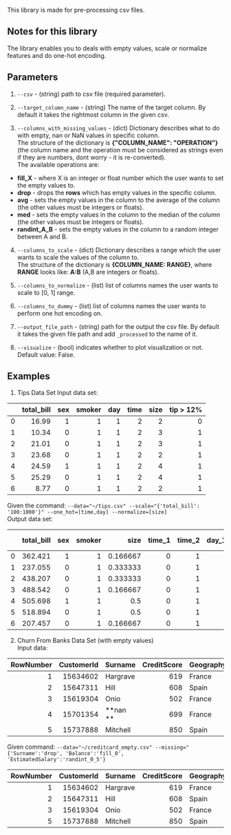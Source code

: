 This library is made for pre-processing csv files.  

## Notes for this library
The library enables you to deals with empty values, scale or normalize features and do one-hot encoding.

## Parameters

1) ```--csv``` - (string) path to csv file (required parameter).

2) ```--target_column_name``` - (string) The name of the target column. By default it takes the rightmost column in the given csv.

3) ```--columns_with_missing_values``` - (dict) Dictionary describes what to do with empty, nan or NaN values in specific column.  
The structure of the dictionary is **{"COLUMN_NAME": "OPERATION"}** (the column name and the operation must be considered as strings even if they are numbers, dont worry - it is re-converted).\
The available operations are:
- **fill_X** - where X is an integer or float number which the user wants to set the empty values to.
- **drop** - drops the **rows** which has empty values in the specific column.
- **avg** - sets the empty values in the column to the average of the column (the other values must be integers or floats).
- **med** - sets the empty values in the column to the median of the column (the other values must be integers or floats).
- **randint_A_B** - sets the empty values in the column to a random integer between A and B.

4) ```--columns_to_scale``` - (dict) Dictionary describes a range which the user wants to scale the values of the column to.  
The structure of the dictionary is **{COLUMN_NAME: RANGE}**, where **RANGE** looks like: **A:B** (A,B are integers or floats).

5) ```--columns_to_normalize``` - (list) list of columns names the user wants to scale to [0, 1] range.

6) ```--columns_to_dummy``` - (list) list of columns names the user wants to perform one hot encoding on.

7) ```--output_file_path``` - (string) path for the output the csv file. By default it takes the given file path and add `_processed` to the name of it.

8) ```--visualize``` - (bool) indicates whether to plot visualization or not. Default value: False.

## Examples
1) Tips Data Set
Input data set:  

|     |   total_bill |   sex |   smoker |   day |   time |   size |   tip > 12% |
|----:|-------------:|------:|---------:|------:|-------:|-------:|------------:|
|   0 |        16.99 |     1 |        1 |     1 |      2 |      2 |           0 |
|   1 |        10.34 |     0 |        1 |     1 |      2 |      3 |           1 |
|   2 |        21.01 |     0 |        1 |     1 |      2 |      3 |           1 |
|   3 |        23.68 |     0 |        1 |     1 |      2 |      2 |           1 |
|   4 |        24.59 |     1 |        1 |     1 |      2 |      4 |           1 |
|   5 |        25.29 |     0 |        1 |     1 |      2 |      4 |           1 |
|   6 |         8.77 |     0 |        1 |     1 |      2 |      2 |           1 |

Given the command: ```--data="~/tips.csv" --scale="{'total_bill': '100:1000'}" --one_hot=[time,day] --normalize=[size]```  
Output data set:

|     |   total_bill |   sex |   smoker |     size |   time_1 |   time_2 |   day_1.0 |   day_6.0 |   day_7.0 |   tip > 12% |
|----:|-------------:|------:|---------:|---------:|---------:|---------:|----------:|----------:|----------:|------------:|
|   0 |      362.421 |     1 |        1 | 0.166667 |        0 |        1 |         1 |         0 |         0 |           0 |
|   1 |      237.055 |     0 |        1 | 0.333333 |        0 |        1 |         1 |         0 |         0 |           1 |
|   2 |      438.207 |     0 |        1 | 0.333333 |        0 |        1 |         1 |         0 |         0 |           1 |
|   3 |      488.542 |     0 |        1 | 0.166667 |        0 |        1 |         1 |         0 |         0 |           1 |
|   4 |      505.698 |     1 |        1 | 0.5      |        0 |        1 |         1 |         0 |         0 |           1 |
|   5 |      518.894 |     0 |        1 | 0.5      |        0 |        1 |         1 |         0 |         0 |           1 |
|   6 |      207.457 |     0 |        1 | 0.166667 |        0 |        1 |         1 |         0 |         0 |           1 |

2) Churn From Banks Data Set (with empty values)  
Input data:  

|   RowNumber |   CustomerId | Surname   |   CreditScore | Geography   | Gender   |   Age |   Tenure |   Balance |   NumOfProducts |   HasCrCard |   IsActiveMember |   EstimatedSalary |   Exited |
|------------:|-------------:|:----------|--------------:|:------------|:---------|------:|---------:|----------:|----------------:|------------:|-----------------:|------------------:|---------:|
|           1 |     15634602 | Hargrave  |           619 | France      | Female   |    42 |        2 |         0 |               1 |           1 |                1 |          101349   |        1 |
|           2 |     15647311 | Hill      |           608 | Spain       | Female   |    41 |        1 |   **nan** |               1 |           0 |                1 |          112543   |        0 |
|           3 |     15619304 | Onio      |           502 | France      | Female   |    42 |        8 |    159661 |               3 |           1 |                0 |         **nan**   |        1 |
|           4 |     15701354 | **nan **  |           699 | France      | Female   |    39 |        1 |         0 |               2 |           0 |                0 |           93826.6 |        0 |
|           5 |     15737888 | Mitchell  |           850 | Spain       | Female   |    43 |        2 |    125511 |               1 |           1 |                1 |           79084.1 |        0 |

Given command: ```--data="~/creditcard_empty.csv" --missing="{'Surname':'drop', 'Balance':'fill_0', 'EstimatedSalary':'randint_0_5'}```  

|   RowNumber |   CustomerId | Surname   |   CreditScore | Geography   | Gender   |   Age |   Tenure |   Balance |   NumOfProducts |   HasCrCard |   IsActiveMember |   EstimatedSalary |   Exited |
|------------:|-------------:|:----------|--------------:|:------------|:---------|------:|---------:|----------:|----------------:|------------:|-----------------:|------------------:|---------:|
|           1 |     15634602 | Hargrave  |           619 | France      | Female   |    42 |        2 |         0 |               1 |           1 |                1 |          101349   |        1 |
|           2 |     15647311 | Hill      |           608 | Spain       | Female   |    41 |        1 |         0 |               1 |           0 |                1 |          112543   |        0 |
|           3 |     15619304 | Onio      |           502 | France      | Female   |    42 |        8 |    159661 |               3 |           1 |                0 |               2   |        1 |
|           5 |     15737888 | Mitchell  |           850 | Spain       | Female   |    43 |        2 |    125511 |               1 |           1 |                1 |           79084.1 |        0 |